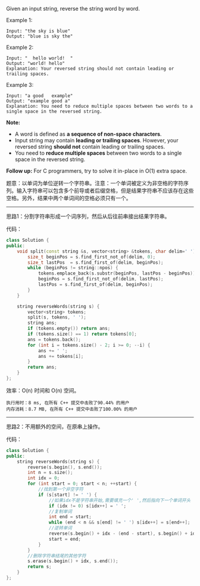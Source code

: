 Given an input string, reverse the string word by word.

Example 1:
```clike
Input: "the sky is blue"
Output: "blue is sky the"
```

Example 2:
```clike
Input: "  hello world!  "
Output: "world! hello"
Explanation: Your reversed string should not contain leading or trailing spaces.
```

Example 3:
```clike
Input: "a good   example"
Output: "example good a"
Explanation: You need to reduce multiple spaces between two words to a single space in the reversed string.
```

**Note:**

-    A word is defined as **a sequence of non-space characters**.
-    Input string may contain **leading or trailing spaces**. However, your reversed string **should not** contain leading or trailing spaces.
-    You need to **reduce multiple spaces** between two words to a single space in the reversed string.


**Follow up:** For C programmers, try to solve it in-place in O(1) extra space.


题意：以单词为单位逆转一个字符串。注意：一个单词被定义为非空格的字符序列。输入字符串可以包含多个前导或者后缀空格，但是结果字符串不应该存在这些空格。另外，结果中两个单词间的空格必须只有一个。

---
思路1：分割字符串形成一个词序列，然后从后往前串接出结果字符串。

代码：
```cpp
class Solution {
public:
    void split(const string &s, vector<string> &tokens, char delim=' ') {
        size_t beginPos = s.find_first_not_of(delim, 0);
        size_t lastPos  = s.find_first_of(delim, beginPos);
        while (beginPos != string::npos) {
            tokens.emplace_back(s.substr(beginPos, lastPos - beginPos));
            beginPos = s.find_first_not_of(delim, lastPos);
            lastPos = s.find_first_of(delim, beginPos);
        }
    }

    string reverseWords(string s) {
        vector<string> tokens;
        split(s, tokens, ' ');
        string ans;  
        if (tokens.empty()) return ans;
        if (tokens.size() == 1) return tokens[0];
        ans = tokens.back();
        for (int i = tokens.size() - 2; i >= 0; --i) {
            ans += ' ';
            ans += tokens[i];
        }        
        return ans;
    }
};
```
效率：$\text{O(n)}$ 时间和 $\text{O(n)}$ 空间。
```
执行用时：8 ms, 在所有 C++ 提交中击败了90.44% 的用户
内存消耗：8.7 MB, 在所有 C++ 提交中击败了100.00% 的用户
```

---
思路2：不用额外的空间，在原串上操作。

代码：
```cpp
class Solution {
public: 
    string reverseWords(string s) { 
        reverse(s.begin(), s.end());
        int n = s.size();
        int idx = 0;
        for (int start = 0; start < n; ++start) {
            //找到第一个非空字符
            if (s[start] != ' ') {
                //如果idx不是字符串开始,需要填充一个' ',然后指向下一个单词开头
                if (idx != 0) s[idx++] = ' ';
                //复制单词
                int end = start;
                while (end < n && s[end] != ' ') s[idx++] = s[end++];
                //逆转单词
                reverse(s.begin() + idx - (end - start), s.begin() + idx);
                start = end;
            }
        }
        //删除字符串结尾的其他字符
        s.erase(s.begin() + idx, s.end());
        return s;
    }
};
```

